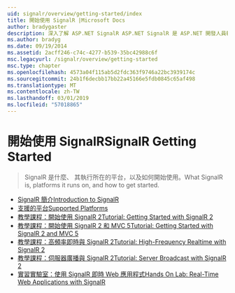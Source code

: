 ```yaml
---
uid: signalr/overview/getting-started/index
title: 開始使用 SignalR |Microsoft Docs
author: bradygaster
description: 深入了解 ASP.NET SignalR ASP.NET SignalR 是 ASP.NET 開發人員輕鬆開發即時 web 功能的新程式庫。 SignalR 可讓 bi...
ms.author: bradyg
ms.date: 09/19/2014
ms.assetid: 2acff246-c74c-4277-b539-35bc42988c6f
msc.legacyurl: /signalr/overview/getting-started
msc.type: chapter
ms.openlocfilehash: 4573a04f115ab5d2fdc363f9746a22bc3939174c
ms.sourcegitcommit: 24b1f6decbb17bb22a45166e5fdb0845c65af498
ms.translationtype: MT
ms.contentlocale: zh-TW
ms.lasthandoff: 03/01/2019
ms.locfileid: "57018865"
---
```

<a name="signalr-getting-started"></a><span data-ttu-id="c5c21-104">開始使用 SignalR</span><span class="sxs-lookup"><span data-stu-id="c5c21-104">SignalR Getting Started</span></span>
====================
> <span data-ttu-id="c5c21-105">SignalR 是什麼、 其執行所在的平台，以及如何開始使用。</span><span class="sxs-lookup"><span data-stu-id="c5c21-105">What SignalR is, platforms it runs on, and how to get started.</span></span>


- [<span data-ttu-id="c5c21-106">SignalR 簡介</span><span class="sxs-lookup"><span data-stu-id="c5c21-106">Introduction to SignalR</span></span>](introduction-to-signalr.md)
- [<span data-ttu-id="c5c21-107">支援的平台</span><span class="sxs-lookup"><span data-stu-id="c5c21-107">Supported Platforms</span></span>](supported-platforms.md)
- [<span data-ttu-id="c5c21-108">教學課程：開始使用 SignalR 2</span><span class="sxs-lookup"><span data-stu-id="c5c21-108">Tutorial: Getting Started with SignalR 2</span></span>](tutorial-getting-started-with-signalr.md)
- [<span data-ttu-id="c5c21-109">教學課程：開始使用 SignalR 2 和 MVC 5</span><span class="sxs-lookup"><span data-stu-id="c5c21-109">Tutorial: Getting Started with SignalR 2 and MVC 5</span></span>](tutorial-getting-started-with-signalr-and-mvc.md)
- [<span data-ttu-id="c5c21-110">教學課程：高頻率即時與 SignalR 2</span><span class="sxs-lookup"><span data-stu-id="c5c21-110">Tutorial: High-Frequency Realtime with SignalR 2</span></span>](tutorial-high-frequency-realtime-with-signalr.md)
- [<span data-ttu-id="c5c21-111">教學課程：伺服器廣播與 SignalR 2</span><span class="sxs-lookup"><span data-stu-id="c5c21-111">Tutorial: Server Broadcast with SignalR 2</span></span>](tutorial-server-broadcast-with-signalr.md)
- [<span data-ttu-id="c5c21-112">實習實驗室：使用 SignalR 即時 Web 應用程式</span><span class="sxs-lookup"><span data-stu-id="c5c21-112">Hands On Lab: Real-Time Web Applications with SignalR</span></span>](real-time-web-applications-with-signalr.md)
